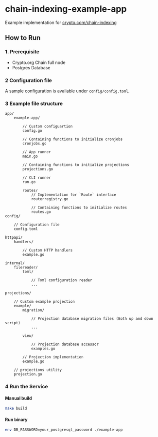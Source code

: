 # chain-indexing-example-app

Example implementation for [crypto.com/chain-indexing](https://github.com/crypto-com/chain-indexing)

## How to Run

### 1. Prerequisite

- Crypto.org Chain full node
- Postgres Database

### 2 Configuration file

A sample configuration is available under `config/config.toml`.

### 3 Example file structure

```
app/
    example-app/
    
        // Custom configuartion
        config.go
        
        // Containing functions to initialize cronjobs
        cronjobs.go
        
        // App runner
        main.go
        
        // Containing functions to initialize projections
        projections.go
        
        // CLI runner
        run.go
        
        routes/
            // Implementation for `Route` interface
            routerregistry.go
            
            // Containing functions to initialize routes
            routes.go
config/

    // Configuration file
    config.toml
    
httpapi/
    handlers/
    
        // Custom HTTP handlers
        example.go
    
internal/
    filereader/
        toml/
        
            // Toml configuration reader
            ...
            
projections/

    // Custom example projection
    example/
        migration/
        
            // Projection database migration files (Both up and down script)
            ...
        
        view/
        
            // Projection database accessor
            examples.go
            
        // Projection implementation
        example.go
    
    // projections utility
    projection.go
```


### 4 Run the Service

#### Manual build

```bash
make build
```

#### Run binary

```bash
env DB_PASSWORD=your_postgresql_password ./example-app
```
